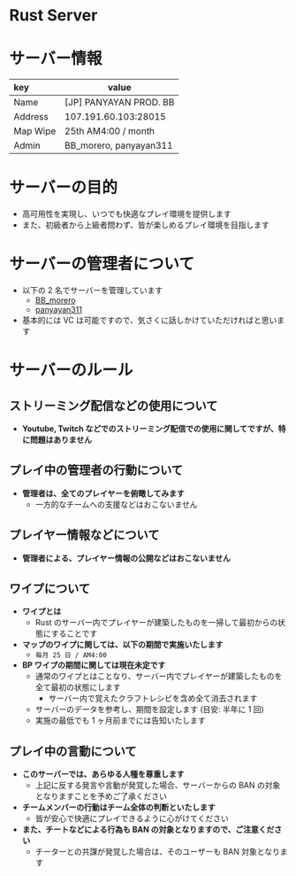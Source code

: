# Rust Server


<!--more-->

# サーバー情報

| key      | value                  |
| :------- | ---------------------- |
| Name     | [JP] PANYAYAN PROD. BB |
| Address  | 107.191.60.103:28015   |
| Map Wipe | 25th AM4:00 / month    |
| Admin    | BB_morero, panyayan311 |

# サーバーの目的

- 高可用性を実現し、いつでも快適なプレイ環境を提供します
- また、初級者から上級者問わず、皆が楽しめるプレイ環境を目指します

# サーバーの管理者について

- 以下の 2 名でサーバーを管理しています
  - [BB_morero](https://steamcommunity.com/profiles/76561198842072742/)
  - [panyayan311](https://steamcommunity.com/profiles/76561199262712025)
- 基本的には VC は可能ですので、気さくに話しかけていただければと思います

# サーバーのルール

## ストリーミング配信などの使用について

- **Youtube, Twitch などでのストリーミング配信での使用に関してですが、特に問題はありません**

## プレイ中の管理者の行動について

- **管理者は、全てのプレイヤーを俯瞰してみます**
  - 一方的なチームへの支援などはおこないません

## プレイヤー情報などについて

- **管理者による、プレイヤー情報の公開などはおこないません**

## ワイプについて

- **ワイプとは**
  - Rust のサーバー内でプレイヤーが建築したものを一掃して最初からの状態にすることです
- **マップのワイプに関しては、以下の期間で実施いたします**
  - `毎月 25 日 / AM4:00`
- **BP ワイプの期間に関しては現在未定です**
  - 通常のワイプとはことなり、サーバー内でプレイヤーが建築したものを全て最初の状態にします
    - サーバー内で覚えたクラフトレシピを含め全て消去されます
  - サーバーのデータを参考し、期間を設定します (目安: 半年に 1 回)
  - 実施の最低でも 1 ヶ月前までには告知いたします

## プレイ中の言動について

- **このサーバーでは、あらゆる人種を尊重します**
  - 上記に反する発言や言動が発覚した場合、サーバーからの BAN の対象となりますことを予めご了承ください
- **チームメンバーの行動はチーム全体の判断といたします**
  - 皆が安心で快適にプレイできるように心がけてください
- **また、チートなどによる行為も BAN の対象となりますので、ご注意ください**
  - チーターとの共謀が発覚した場合は、そのユーザーも BAN 対象となります

